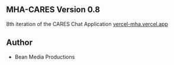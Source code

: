 
## MHA-CARES Version 0.8

8th iteration of the CARES Chat Application
[vercel-mha.vercel.app](url)


## Author

- Bean Media Productions

